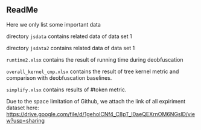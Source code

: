 ## ReadMe

Here we only list some important data

directory `jsdata` contains related data of data set 1

directory `jsdata2` contains related data of data set 1

`runtime2.xlsx` contains the result of running time during deobfuscation

`overall_kernel_cmp.xlsx` contains the result of tree kernel metric and comparison with deobfuscation baselines.

`simplify.xlsx` contains results of #token metric.

Due to the space limitation of Github, we attach the link of all expiriment dataset here: https://drive.google.com/file/d/1gehoICNf4_C8pT_I0aeQEXrnOM6NGslD/view?usp=sharing
